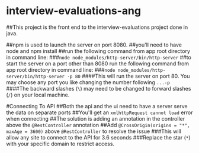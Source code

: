 # interview-evaluations-ang

##This project is the front end to the interview-evaluations project done in java.

##npm is used to launch the server on port 8080.
##you'll need to have node and npm install
##run the following command from app root directory in command line:
###`node node_modules/http-server/bin/http-server`
##to start the server on a port other than 8080 run the following command from app root directory in command line:
###`node node_modules/http-server/bin/http-server -p 80`
####This will run the server on port 80. You may choose any port you like changing the number following `...-p `
####The backward slashes (`\`) may need to be changed to forward slashes (`/`) on your local machine.

#Connecting To API
##Both the api and the ui need to have a server serve the data on separate ports
##You'll get an `xmlhttpRequest cannot load` error when connecting
##The solution is adding an annotation in the controller above the `@RestController` annotation
##Add `@CrossOrigin(origins = "*", maxAge = 3600)` above `@RestController` to resolve the issue
###This will allow any site to connect to the API for 3.6 seconds
###Replace the star (`*`) with your specific domain to restrict access.
